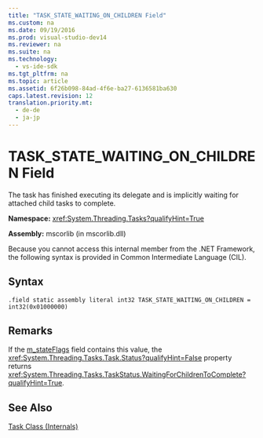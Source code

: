 ```yaml
---
title: "TASK_STATE_WAITING_ON_CHILDREN Field"
ms.custom: na
ms.date: 09/19/2016
ms.prod: visual-studio-dev14
ms.reviewer: na
ms.suite: na
ms.technology: 
  - vs-ide-sdk
ms.tgt_pltfrm: na
ms.topic: article
ms.assetid: 6f26b098-84ad-4f6e-ba27-6136581ba630
caps.latest.revision: 12
translation.priority.mt: 
  - de-de
  - ja-jp
---
```

# TASK_STATE_WAITING_ON_CHILDREN Field
The task has finished executing its delegate and is implicitly waiting for attached child tasks to complete.  
  
 **Namespace:** <xref:System.Threading.Tasks?qualifyHint=True>  
  
 **Assembly:** mscorlib (in mscorlib.dll)  
  
 Because you cannot access this internal member from the .NET Framework, the following syntax is provided in Common Intermediate Language (CIL).  
  
## Syntax  
  
```  
.field static assembly literal int32 TASK_STATE_WAITING_ON_CHILDREN = int32(0x01000000)  
```  
  
## Remarks  
 If the [m_stateFlags](../Topic/m_stateFlags%20Field.md) field contains this value, the <xref:System.Threading.Tasks.Task.Status?qualifyHint=False> property returns <xref:System.Threading.Tasks.TaskStatus.WaitingForChildrenToComplete?qualifyHint=True>.  
  
## See Also  
 [Task Class (Internals)](../Topic/Task%20Class%20-%20Internal%20Members.md)